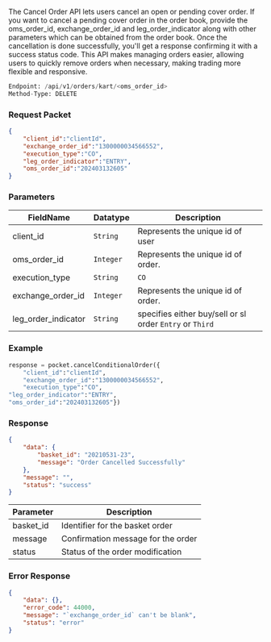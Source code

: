 <!-- ## Cancel Cover Order -->

The Cancel Order API lets users cancel an open or pending cover order. If you want to cancel a pending cover order in the order book, provide the oms_order_id, exchange_order_id and leg_order_indicator along with other parameters which can be obtained from the order book. Once the cancellation is done successfully, you'll get a response confirming it with a success status code. This API makes managing orders easier, allowing users to quickly remove orders when necessary, making trading more flexible and responsive.

```python
Endpoint: /api/v1/orders/kart/<oms_order_id>
Method-Type: DELETE
```

### Request Packet
```json
{
    "client_id":"clientId",
    "exchange_order_id":"1300000034566552",
    "execution_type":"CO",
    "leg_order_indicator":"ENTRY", 
    "oms_order_id":"202403132605"
}
```


### Parameters
| FieldName             | Datatype | Description                                    |
|-----------------------|----------|------------------------------------------------|
| client_id             | `String`   | Represents the unique id of user |
| oms_order_id         | `Integer`   | Represents the unique id of order.            |
| execution_type        | `String`   | `CO`                                             |
| exchange_order_id     | `Integer`   | Represents the unique id of order.            |
| leg_order_indicator   | `String`   | specifies either buy/sell or sl order `Entry` or `Third`                                 |


### Example 
```python
response = pocket.cancelConditionalOrder({
    "client_id":"clientId",
    "exchange_order_id":"1300000034566552",
    "execution_type":"CO",
"leg_order_indicator":"ENTRY", 
"oms_order_id":"202403132605"})
```


### Response
```json
{
    "data": {
        "basket_id": "20210531-23",
        "message": "Order Cancelled Successfully"
    },
    "message": "",
    "status": "success"
}
```

| Parameter           | Description                          |
|---------------|--------------------------------------|
| basket_id     | Identifier for the basket order      |
| message       | Confirmation message for the order   |
| status        | Status of the order modification     |

### Error Response
```json
{
    "data": {},
    "error_code": 44000,
    "message": "`exchange_order_id` can't be blank",
    "status": "error"
}
```
